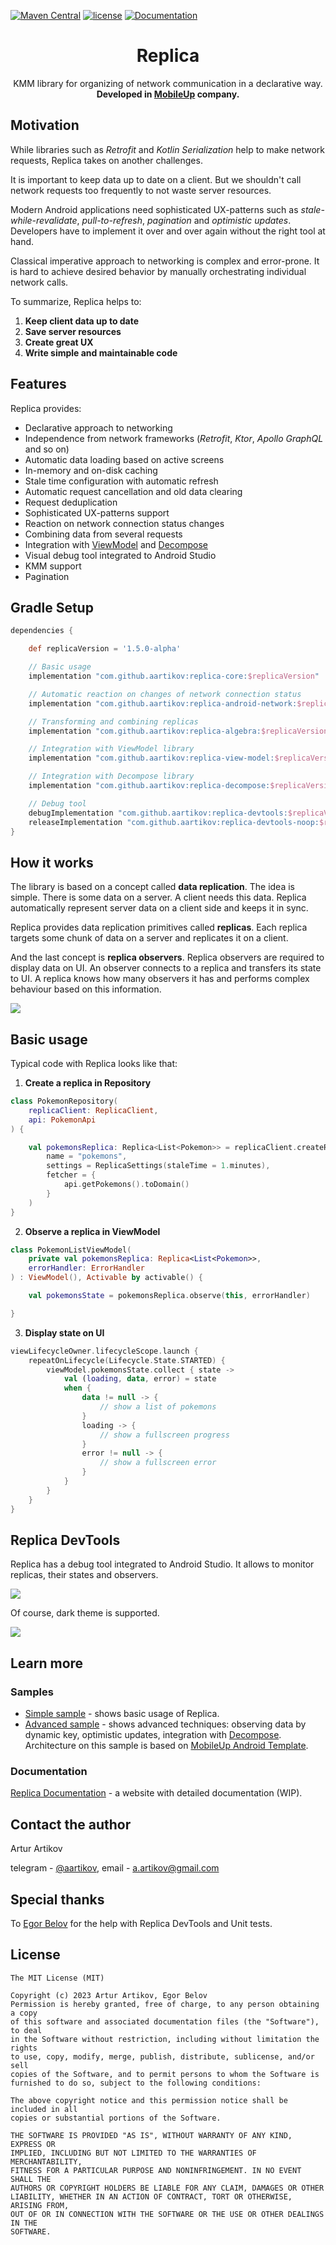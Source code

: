 
[![Maven Central](https://img.shields.io/maven-central/v/com.github.aartikov/replica-core)](https://repo1.maven.org/maven2/com/github/aartikov/replica-core/)
[![license](https://img.shields.io/badge/license-MIT-brightgreen.svg)](https://opensource.org/licenses/MIT)
[![Documentation](https://img.shields.io/badge/docs-Documentation-informational)](https://aartikov.github.io/Replica/)

<h1 align="center">Replica</h1>

<div align="center">
  KMM library for organizing of network communication in a declarative way.
</div>
<div align="center">
  <strong>Developed in <a href="https://mobileup.ru/">MobileUp</a> company.</strong>
</div>

## Motivation
While libraries such as *Retrofit* and *Kotlin Serialization* help to make network requests, Replica takes on another challenges.

It is important to keep data up to date on a client. But we shouldn't call network requests too frequently to not waste server resources.

Modern Android applications need sophisticated UX-patterns such as *stale-while-revalidate*, *pull-to-refresh*, *pagination* and *optimistic updates*. Developers have to implement it over and over again without the right tool at hand.

Classical imperative approach to networking is complex and error-prone. It is hard to achieve desired behavior by manually orchestrating individual network calls.

To summarize, Replica helps to:
1. **Keep client data up to date**
2. **Save server resources**
3. **Create great UX**
4. **Write simple and maintainable code**

## Features
Replica provides:
- Declarative approach to networking
- Independence from network frameworks (*Retrofit*, *Ktor*, *Apollo GraphQL* and so on)
- Automatic data loading based on active screens
- In-memory and on-disk caching
- Stale time configuration with automatic refresh
- Automatic request cancellation and old data clearing
- Request deduplication
- Sophisticated UX-patterns support
- Reaction on network connection status changes
- Combining data from several requests
- Integration with [ViewModel](https://developer.android.com/topic/libraries/architecture/viewmodel) and [Decompose](https://github.com/arkivanov/Decompose)
- Visual debug tool integrated to Android Studio
- KMM support
- Pagination

## Gradle Setup
```gradle
dependencies {

    def replicaVersion = '1.5.0-alpha'

    // Basic usage
    implementation "com.github.aartikov:replica-core:$replicaVersion"

    // Automatic reaction on changes of network connection status
    implementation "com.github.aartikov:replica-android-network:$replicaVersion"

    // Transforming and combining replicas
    implementation "com.github.aartikov:replica-algebra:$replicaVersion"

    // Integration with ViewModel library
    implementation "com.github.aartikov:replica-view-model:$replicaVersion"

    // Integration with Decompose library
    implementation "com.github.aartikov:replica-decompose:$replicaVersion"

    // Debug tool
    debugImplementation "com.github.aartikov:replica-devtools:$replicaVersion"
    releaseImplementation "com.github.aartikov:replica-devtools-noop:$replicaVersion"
}
```

## How it works
The library is based on a concept called **data replication**. The idea is simple. There is some data on a server. A client needs this data. Replica automatically represent server data on a client side and keeps it in sync.

Replica provides data replication primitives called **replicas**. Each replica targets some chunk of data on a server and replicates it on a client.

And the last concept is **replica observers**. Replica observers are required to display data on UI. An observer connects to a replica and transfers its state to UI. A replica knows how many observers it has and performs complex behaviour based on this information.

<img src="images/how_replica_works.png">

## Basic usage
Typical code with Replica looks like that:

1. **Create a replica in Repository**

```kotlin
class PokemonRepository(
    replicaClient: ReplicaClient,
    api: PokemonApi
) {

    val pokemonsReplica: Replica<List<Pokemon>> = replicaClient.createReplica(
        name = "pokemons",
        settings = ReplicaSettings(staleTime = 1.minutes),
        fetcher = {
            api.getPokemons().toDomain()
        }
    )
}
```

2. **Observe a replica in ViewModel**
```kotlin
class PokemonListViewModel(
    private val pokemonsReplica: Replica<List<Pokemon>>,
    errorHandler: ErrorHandler
) : ViewModel(), Activable by activable() {

    val pokemonsState = pokemonsReplica.observe(this, errorHandler)

}
```

3. **Display state on UI**
```kotlin
viewLifecycleOwner.lifecycleScope.launch {
    repeatOnLifecycle(Lifecycle.State.STARTED) {
        viewModel.pokemonsState.collect { state ->
            val (loading, data, error) = state
            when {
                data != null -> {
                    // show a list of pokemons
                }
                loading -> {
                    // show a fullscreen progress
                }
                error != null -> {
                    // show a fullscreen error
                }
            }
        }
    }
}
```

## Replica DevTools

Replica has a debug tool integrated to Android Studio. It allows to monitor replicas, their states and observers.

<img src="images/replica_devtools_light.png">

Of course, dark theme is supported.

<img src="images/replica_devtools_dark.png">


## Learn more
### Samples
- [Simple sample](https://github.com/aartikov/Replica/tree/main/simple-sample) - shows basic usage of Replica. 
- [Advanced sample](https://github.com/aartikov/Replica/tree/main/advanced-sample) - shows advanced techniques: observing data by dynamic key, optimistic updates, integration with [Decompose](https://github.com/arkivanov/Decompose). Architecture on this sample is based on [MobileUp Android Template](https://github.com/MobileUpLLC/MobileUp-Android-Template).

### Documentation
[Replica Documentation](https://aartikov.github.io/Replica/) - a website with detailed documentation (WIP).

## Contact the author
Artur Artikov

telegram - <a href="https://t.me/aartikov">@aartikov</a>, email - <a href="mailto:a.artikov@gmail.com">a.artikov@gmail.com</a>

## Special thanks
To <a href="https://github.com/EgoriusE">Egor Belov</a> for the help with Replica DevTools and Unit tests.

## License
```
The MIT License (MIT)

Copyright (c) 2023 Artur Artikov, Egor Belov
Permission is hereby granted, free of charge, to any person obtaining a copy
of this software and associated documentation files (the "Software"), to deal
in the Software without restriction, including without limitation the rights
to use, copy, modify, merge, publish, distribute, sublicense, and/or sell
copies of the Software, and to permit persons to whom the Software is
furnished to do so, subject to the following conditions:

The above copyright notice and this permission notice shall be included in all
copies or substantial portions of the Software.

THE SOFTWARE IS PROVIDED "AS IS", WITHOUT WARRANTY OF ANY KIND, EXPRESS OR
IMPLIED, INCLUDING BUT NOT LIMITED TO THE WARRANTIES OF MERCHANTABILITY,
FITNESS FOR A PARTICULAR PURPOSE AND NONINFRINGEMENT. IN NO EVENT SHALL THE
AUTHORS OR COPYRIGHT HOLDERS BE LIABLE FOR ANY CLAIM, DAMAGES OR OTHER
LIABILITY, WHETHER IN AN ACTION OF CONTRACT, TORT OR OTHERWISE, ARISING FROM,
OUT OF OR IN CONNECTION WITH THE SOFTWARE OR THE USE OR OTHER DEALINGS IN THE
SOFTWARE.
```

